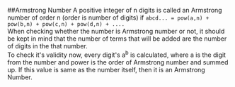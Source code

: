 ##Armstrong Number
A positive integer of n digits is called an Armstrong number of order n (order is number of digits) if 
``abcd... = pow(a,n) + pow(b,n) + pow(c,n) + pow(d,n) + ....``  
When checking whether the number is Armstrong number or not, it should be kept in mind that the number of terms that will be added are the number of digits in the that number.  
To check it's validity now, every digit's a<sup>b</sup> is calculated, where a is the digit from the number and power is the order of Armstrong number and summed up.
If this value is same as the number itself, then it is an Armstrong Number.
